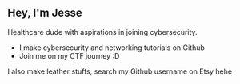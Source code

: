## Hey, I'm Jesse
Healthcare dude with aspirations in joining cybersecurity.

 - I make cybersecurity and networking tutorials on Github
 - Join me on my CTF journey :D
 
I also make leather stuffs, search my Github username on Etsy hehe
